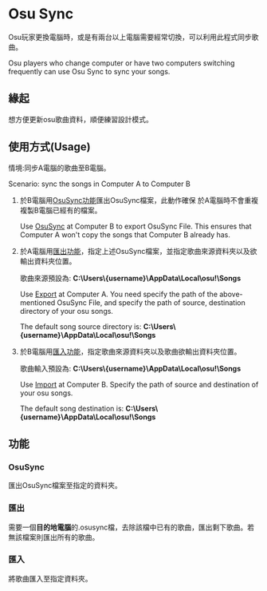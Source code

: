 # Osu Sync
Osu玩家更換電腦時，或是有兩台以上電腦需要經常切換，可以利用此程式同步歌曲。

Osu players who change computer or have two computers switching frequently can use Osu Sync to sync your songs.
## 緣起
想方便更新osu歌曲資料，順便練習設計模式。
## 使用方式(Usage)
情境:同步A電腦的歌曲至B電腦。

Scenario: sync the songs in Computer A to Computer B

1. 
    於B電腦用[OsuSync功能](#OsuSync)匯出OsuSync檔案，此動作確保 於A電腦時不會重複複製B電腦已經有的檔案。

    Use [OsuSync](#OsuSync) at Computer B to export OsuSync File. This ensures that Computer A won't copy the songs that Computer B already has.
2. 
    於A電腦用[匯出功能](#匯出)，指定上述OsuSync檔案，並指定歌曲來源資料夾以及欲輸出資料夾位置。
    
    歌曲來源預設為:
    **C:\Users\\{username}\AppData\Local\osu!\Songs**

    Use [Export](#匯出) at Computer A. You need specify the path of the above-mentioned OsuSync File, and specify the path of source, destination directory of your osu songs. 
    
    The default song source directory is: 
    **C:\Users\\{username}\AppData\Local\osu!\Songs**
3. 
    於B電腦用[匯入功能](#匯入)，指定歌曲來源資料夾以及歌曲欲輸出資料夾位置。

    歌曲輸入預設為:
    **C:\Users\\{username}\AppData\Local\osu!\Songs**

    Use [Import](#匯入) at Computer B. Specify the path of source and destination of your osu songs.

    The default song destination is:
    **C:\Users\\{username}\AppData\Local\osu!\Songs**
## 功能
### OsuSync
匯出OsuSync檔案至指定的資料夾。
### 匯出
需要一個**目的地電腦**的.osusync檔，去除該檔中已有的歌曲，匯出剩下歌曲。若無該檔案則匯出所有的歌曲。
### 匯入
將歌曲匯入至指定資料夾。